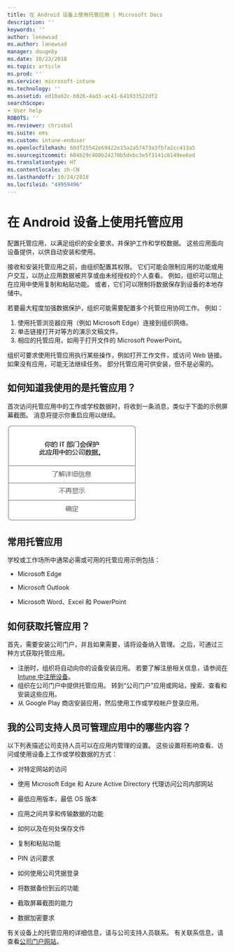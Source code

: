 ```yaml
---
title: 在 Android 设备上使用托管应用 | Microsoft Docs
description: ''
keywords: ''
author: lenewsad
ms.author: lanewsad
manager: dougeby
ms.date: 10/23/2018
ms.topic: article
ms.prod: ''
ms.service: microsoft-intune
ms.technology: ''
ms.assetid: ed10a62c-b026-4ad3-ac41-641933522df2
searchScope:
- User help
ROBOTS: ''
ms.reviewer: chrisbal
ms.suite: ems
ms.custom: intune-enduser
ms.openlocfilehash: 60df25542e69422e15a2a57473a3fbfa2cc413a5
ms.sourcegitcommit: 604b29c480b24270b5debc3e5f3141c8149ee6ed
ms.translationtype: HT
ms.contentlocale: zh-CN
ms.lasthandoff: 10/24/2018
ms.locfileid: "49959496"
---
```

# <a name="use-managed-apps-on-your-android-device"></a>在 Android 设备上使用托管应用
配置托管应用，以满足组织的安全要求，并保护工作和学校数据。 这些应用面向设备提供，以供自动安装和使用。 

接收和安装托管应用之前，由组织配置其权限。 它们可能会限制应用的功能或用户交互，以防止应用数据被共享或由未经授权的个人查看。 例如，组织可以阻止在应用中使用复制和粘贴功能。 或者，它们可以限制将数据保存到设备的本地存储中。

若要最大程度加强数据保护，组织可能需要配置多个托管应用协同工作。 例如：
1. 使用托管浏览器应用（例如 Microsoft Edge）连接到组织网络。
2. 单击链接打开对等方的演示文稿文件。
3. 相应的托管应用，如用于打开文件的 Microsoft PowerPoint。

组织可要求使用托管应用执行某些操作，例如打开工作文件，或访问 Web 链接。 如果没有应用，可能无法继续任务。 部分托管应用可供安装，但不是必需的。

## <a name="how-do-i-know-im-using-a-managed-app"></a>如何知道我使用的是托管应用？
首次访问托管应用中的工作或学校数据时，将收到一条消息，类似于下面的示例屏幕截图。 消息将提示你重启应用以继续。

![用户打开设备上的托管应用时显示的消息屏幕截图。 消息显示，“组织未在此应用中保护其数据。 需重启应用才能继续。”，后接“确定”按钮。](./media/managed-apps-message.png)

## <a name="commonly-managed-apps"></a>常用托管应用  
学校或工作场所中通常必需或可用的托管应用示例包括：

-   Microsoft Edge

-   Microsoft Outlook

-   Microsoft Word、Excel 和 PowerPoint

## <a name="how-do-i-get-managed-apps"></a>如何获取托管应用？
首先，需要安装公司门户，并且如果需要，请将设备纳入管理。 之后，可通过三种方式获取托管应用。
* 注册时，组织将自动向你的设备安装应用。 若要了解注册相关信息，请参阅[在 Intune 中注册设备](enroll-your-device-in-Intune-android.md)。
* 组织在公司门户中提供托管应用。 转到“公司门户”应用或网站，搜索、查看和安装这些应用。 
* 从 Google Play 商店安装应用，然后使用工作或学校帐户登录应用。  

## <a name="what-can-my-company-support-manage-in-an-app"></a>我的公司支持人员可管理应用中的哪些内容？
以下列表描述公司支持人员可以在应用内管理的设置。 这些设置将影响查看、访问或使用设备上工作或学校数据的方式：

* 对特定网站的访问  

* 使用 Microsoft Edge 和 Azure Active Directory 代理访问公司内部网站  

* 最低应用版本，最低 OS 版本

* 应用之间共享和传输数据的功能  

* 如何以及在何处保存文件  

* 复制和粘贴功能  

* PIN 访问要求  

* 如何使用公司凭据登录  

* 将数据备份到云的功能  

* 截取屏幕截图的能力  

* 数据加密要求  

有关设备上的托管应用的详细信息，请与公司支持人员联系。 有关联系信息，请查看[公司门户网站](https://go.microsoft.com/fwlink/?linkid=2010980)。
